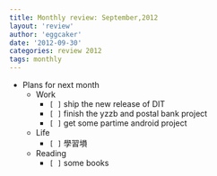 ```yaml
---
title: Monthly review: September,2012 
layout: 'review'
author: 'eggcaker'
date: '2012-09-30'
categories: review 2012
tags: monthly
---
```



  * Plans for next month 
    * Work 
      * `[ ]` ship the new release of DIT 
      * `[ ]` finish the yzzb and postal bank project 
      * `[ ]` get some partime android project 
    * Life 
      * `[ ]` 學習塤 
    * Reading 
      * `[ ]` some books 

